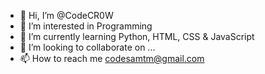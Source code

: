 - 👋 Hi, I’m @CodeCR0W
- 👀 I’m interested in Programming
- 🌱 I’m currently learning Python, HTML, CSS & JavaScript
- 💞️ I’m looking to collaborate on ...
- 📫 How to reach me codesamtm@gmail.com

<!---
CodeCR0W/CodeCR0W is a ✨ special ✨ repository because its `README.md` (this file) appears on your GitHub profile.
You can click the Preview link to take a look at your changes.
--->
